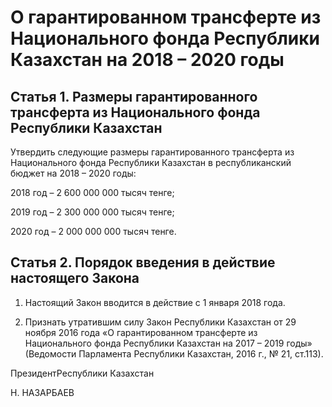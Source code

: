 # О гарантированном трансферте из Национального фонда  Республики  Казахстан  на 2018 – 2020 годы 

## Статья 1. Размеры гарантированного трансферта из Национального фонда Республики Казахстан

Утвердить следующие размеры гарантированного трансферта из Национального фонда Республики Казахстан в республиканский бюджет на 2018 – 2020 годы:

2018 год – 2 600 000 000 тысяч тенге;

2019 год – 2 300 000 000 тысяч тенге;

2020 год – 2 000 000 000 тысяч тенге.

## Статья 2. Порядок введения в действие настоящего Закона

1. Настоящий Закон вводится в действие с 1 января 2018 года. 

2. Признать утратившим силу Закон Республики Казахстан от             29 ноября 2016 года «О гарантированном трансферте из Национального фонда Республики Казахстан на 2017 – 2019 годы» (Ведомости Парламента Республики Казахстан, 2016 г., № 21, ст.113). 

ПрезидентРеспублики Казахстан

Н. НАЗАРБАЕВ

